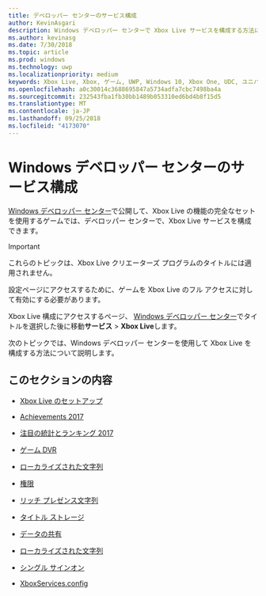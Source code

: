 ```yaml
---
title: デベロッパー センターのサービス構成
author: KevinAsgari
description: Windows デベロッパー センターで Xbox Live サービスを構成する方法について説明するトピックへのリンクを示します。
ms.author: kevinasg
ms.date: 7/30/2018
ms.topic: article
ms.prod: windows
ms.technology: uwp
ms.localizationpriority: medium
keywords: Xbox Live, Xbox, ゲーム, UWP, Windows 10, Xbox One, UDC, ユニバーサル デベロッパー センター
ms.openlocfilehash: a0c30014c3688695847a5734adfa7cbc7498ba4a
ms.sourcegitcommit: 232543fba1fb30bb1489b053310ed6bd4b8f15d5
ms.translationtype: MT
ms.contentlocale: ja-JP
ms.lasthandoff: 09/25/2018
ms.locfileid: "4173070"
---
```

# <a name="windows-dev-center-service-configuration"></a>Windows デベロッパー センターのサービス構成

[Windows デベロッパー センター](https://developer.microsoft.com/dashboard/windows/overview)で公開して、Xbox Live の機能の完全なセットを使用するゲームでは、デベロッパー センターで、Xbox Live サービスを構成できます。

> [!IMPORTANT]
> これらのトピックは、Xbox Live クリエーターズ プログラムのタイトルには適用されません。

設定ページにアクセスするために、ゲームを Xbox Live のフル アクセスに対して有効にする必要があります。

Xbox Live 構成にアクセスするページ、 [Windows デベロッパー センター](https://developer.microsoft.com/dashboard/windows/overview)でタイトルを選択した後に移動**サービス** > **Xbox Live**します。


次のトピックでは、Windows デベロッパー センターを使用して Xbox Live を構成する方法について説明します。

## <a name="in-this-section"></a>このセクションの内容

* [Xbox Live のセットアップ](dev-center/xbox-live-setup.md)

* [Achievements 2017](dev-center/achievements-in-udc.md)

* [注目の統計とランキング 2017](dev-center/featured-stats-and-leaderboards.md)

* [ゲーム DVR](dev-center/game-dvr.md)

* [ローカライズされた文字列](dev-center/localized-strings.md)

* [権限](dev-center/privileges.md)

* [リッチ プレゼンス文字列](dev-center/rich-presence-configuration.md)

* [タイトル ストレージ](dev-center/title-storage.md)

* [データの共有](dev-center/data-sharing-udc.md)

* [ローカライズされた文字列](dev-center/localized-strings.md)

* [シングル サインオン](dev-center/single-sign-on.md)

* [XboxServices.config](../xboxservices-config.md)
